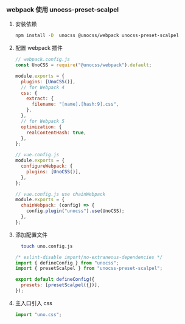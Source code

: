 ### webpack 使用 unocss-preset-scalpel

1.  安装依赖

    ```bash
    npm install -D  unocss @unocss/webpack unocss-preset-scalpel
    ```

2.  配置 webpack 插件

    ```javascript
    // webpack.config.js
    const UnoCSS = require("@unocss/webpack").default;

    module.exports = {
      plugins: [UnoCSS()],
      // for Webpack 4
      css: {
        extract: {
          filename: "[name].[hash:9].css",
        },
      },
      // for Webpack 5
      optimization: {
        realContentHash: true,
      },
    };

    // vue.config.js
    module.exports = {
      configureWebpack: {
        plugins: [UnoCSS()],
      },
    };

    // vue.config.js use chainWebpack
    module.exports = {
      chainWebpack: (config) => {
        config.plugin("unocss").use(UnoCSS);
      },
    };
    ```

3.  添加配置文件

    ```bash
      touch uno.config.js
    ```

    ```javascript
    /* eslint-disable import/no-extraneous-dependencies */
    import { defineConfig } from "unocss";
    import { presetScalpel } from "unocss-preset-scalpel";

    export default defineConfig({
      presets: [presetScalpel({})],
    });
    ```

4.  主入口引入 css
    ```ts
    import "uno.css";
    ```

